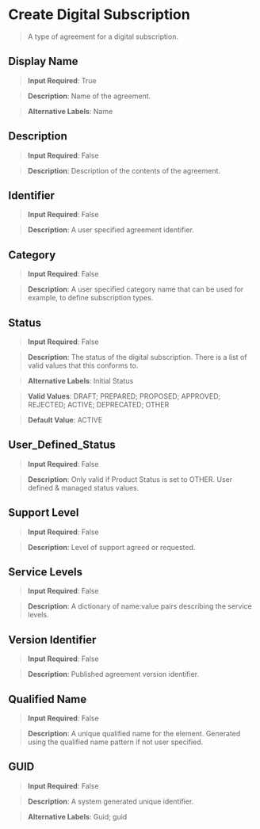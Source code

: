 # Create Digital Subscription
>	A type of agreement for a digital subscription.

## Display Name
>	**Input Required**: True

>	**Description**: Name of the  agreement.

>	**Alternative Labels**: Name


## Description
>	**Input Required**: False

>	**Description**: Description of the contents of the agreement.


## Identifier
>	**Input Required**: False

>	**Description**: A user specified agreement identifier.


## Category
>	**Input Required**: False

>	**Description**: A user specified category name that can be used for example, to define subscription types.


## Status
>	**Input Required**: False

>	**Description**: The status of the digital subscription. There is a list of valid values that this conforms to.

>	**Alternative Labels**: Initial Status

>	**Valid Values**: DRAFT; PREPARED; PROPOSED; APPROVED; REJECTED; ACTIVE; DEPRECATED; OTHER

>	**Default Value**: ACTIVE


## User_Defined_Status
>	**Input Required**: False

>	**Description**: Only valid if Product Status is set to OTHER. User defined & managed status values.


## Support Level
>	**Input Required**: False

>	**Description**: Level of support agreed or requested.


## Service Levels
>	**Input Required**: False

>	**Description**: A dictionary of name:value pairs describing the service levels.


## Version Identifier
>	**Input Required**: False

>	**Description**: Published agreement version identifier.


## Qualified Name
>	**Input Required**: False

>	**Description**: A unique qualified name for the element. Generated using the qualified name pattern  if not user specified.


## GUID
>	**Input Required**: False

>	**Description**: A system generated unique identifier.

>	**Alternative Labels**: Guid; guid

